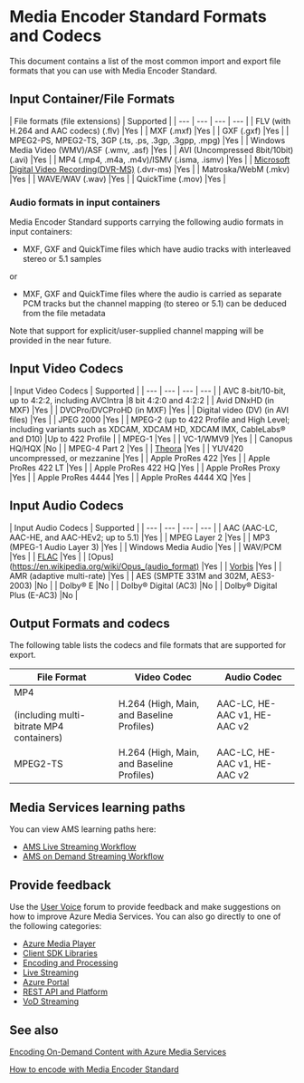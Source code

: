 <properties 
    pageTitle="Media Encoder Standard formats and codecs" 
    description="This topic gives an overview of Media Encoder Standard formats and codecs." 
    services="media-services" 
    documentationCenter="" 
    authors="juliako,anilmur" 
    manager="dwrede" 
    editor=""/>

<tags 
    ms.service="media-services" 
    ms.workload="media" 
    ms.tgt_pltfrm="na" 
    ms.devlang="na" 
    ms.topic="article" 
    ms.date="01/28/2016"  
    ms.author="juliako"/>

# Media Encoder Standard Formats and Codecs
This document contains a list of the most common import and export file formats that you can use with Media Encoder Standard.

## Input Container/File Formats
| File formats (file extensions) | Supported |
| --- | --- | --- | --- |
| FLV (with H.264 and AAC codecs) (.flv) |Yes  |
| MXF    (.mxf) |Yes  |
| GXF    (.gxf) |Yes  |
| MPEG2-PS, MPEG2-TS, 3GP (.ts, .ps, .3gp, .3gpp, .mpg) |Yes  |
| Windows Media Video (WMV)/ASF (.wmv, .asf) |Yes  |
| AVI (Uncompressed 8bit/10bit) (.avi) |Yes  |
| MP4 (.mp4, .m4a, .m4v)/ISMV (.isma, .ismv) |Yes  |
| [Microsoft Digital Video Recording(DVR-MS)](https://msdn.microsoft.com/library/windows/desktop/dd692984) (.dvr-ms) |Yes  |
| Matroska/WebM (.mkv) |Yes  |
| WAVE/WAV (.wav) |Yes  |
| QuickTime (.mov) |Yes |

### Audio formats in input containers
Media Encoder Standard supports carrying the following audio formats in input containers:

* MXF, GXF and QuickTime files which have audio tracks with interleaved stereo or 5.1 samples

or

* MXF, GXF and QuickTime files where the audio is carried as separate PCM tracks but the channel mapping (to stereo or 5.1) can be deduced from the file metadata

Note that support for explicit/user-supplied channel mapping will be provided in the near future.

## Input Video Codecs
| Input Video Codecs | Supported |
| --- | --- | --- | --- |
| AVC 8-bit/10-bit, up to 4:2:2, including AVCIntra |8 bit 4:2:0 and 4:2:2  |
| Avid DNxHD (in MXF) |Yes  |
| DVCPro/DVCProHD (in MXF) |Yes  |
| Digital video (DV) (in AVI files) |Yes |
| JPEG 2000 |Yes  |
| MPEG-2 (up to 422 Profile and High Level; including variants such as XDCAM, XDCAM HD, XDCAM IMX, CableLabs® and D10) |Up to 422 Profile  |
| MPEG-1 |Yes  |
| VC-1/WMV9 |Yes  |
| Canopus HQ/HQX |No  |
| MPEG-4 Part 2 |Yes  |
| [Theora](https://en.wikipedia.org/wiki/Theora) |Yes  |
| YUV420 uncompressed, or mezzanine |Yes |
| Apple ProRes 422 |Yes |
| Apple ProRes 422 LT |Yes |
| Apple ProRes 422 HQ |Yes |
| Apple ProRes Proxy |Yes |
| Apple ProRes 4444 |Yes |
| Apple ProRes 4444 XQ |Yes |

## Input Audio Codecs
| Input Audio Codecs | Supported |
| --- | --- | --- | --- |
| AAC (AAC-LC, AAC-HE, and AAC-HEv2; up to 5.1) |Yes  |
| MPEG Layer 2 |Yes  |
| MP3 (MPEG-1 Audio Layer 3) |Yes  |
| Windows Media Audio |Yes  |
| WAV/PCM |Yes  |
| [FLAC](https://en.wikipedia.org/wiki/FLAC)</a> |Yes  |
| [Opus](https://en.wikipedia.org/wiki/Opus_(audio_format) |Yes  |
| [Vorbis](https://en.wikipedia.org/wiki/Vorbis)</a> |Yes  |
| AMR (adaptive multi-rate) |Yes |
| AES (SMPTE 331M and 302M, AES3-2003) |No  |
| Dolby® E |No  |
| Dolby® Digital (AC3) |No  |
| Dolby® Digital Plus (E-AC3) |No  |

## Output Formats and codecs
The following table lists the codecs and file formats that are supported for export.

| File Format | Video Codec | Audio Codec |
| --- | --- | --- |
| MP4 <br/><br/>(including multi-bitrate MP4 containers) |H.264 (High, Main, and Baseline Profiles) |AAC-LC, HE-AAC v1, HE-AAC v2  |
| MPEG2-TS |H.264 (High, Main, and Baseline Profiles) |AAC-LC, HE-AAC v1, HE-AAC v2  |

## Media Services learning paths
You can view AMS learning paths here:

- [AMS Live Streaming Workflow](https://azure.microsoft.com/documentation/learning-paths/media-services-streaming-live/)
- [AMS on Demand Streaming Workflow](https://azure.microsoft.com/documentation/learning-paths/media-services-streaming-on-demand/)

## Provide feedback
Use the [User Voice](http://go.microsoft.com/fwlink/?linkid=698785&clcid=0x409) forum to provide feedback and make suggestions on how to improve Azure Media Services. You can also go directly to one of the following categories: 

- [Azure Media Player](https://feedback.azure.com/forums/169396-media-services/category/109320-azure-media-player/)
- [Client SDK Libraries](https://feedback.azure.com/forums/169396-media-services/category/144435-client-sdks/)
- [Encoding and Processing](https://feedback.azure.com/forums/169396-media-services/category/144411-encoding-and-processing/)
- [Live Streaming](https://feedback.azure.com/forums/169396-media-services/category/144414-live-streaming/)
- [Azure Portal](https://feedback.azure.com/forums/169396-media-services/category/144432-portal/)
- [REST API and Platform](https://feedback.azure.com/forums/169396-media-services/category/144423-rest-api-and-platform/)
- [VoD Streaming](https://feedback.azure.com/forums/169396-media-services/category/144429-vod-streaming/)

## See also
[Encoding On-Demand Content with Azure Media Services](media-services-encode-asset.md)

[How to encode with Media Encoder Standard](media-services-dotnet-encode-with-media-encoder-standard.md)

